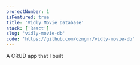 ```yaml
---
projectNumber: 1
isFeatured: true
title: 'Vidly Movie Database'
stack: ['React']
slug: 'vidly-movie-db'
code: 'https://github.com/ozngnr/vidly-movie-db'
---
```


A CRUD app that I built 
